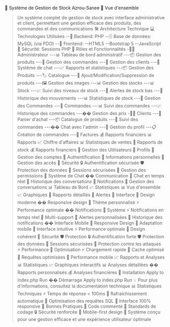 🏪 Système de Gestion de Stock Azrou-Sanee
🌟 Vue d'ensemble
> Un système complet de gestion de stock avec interface administrative et client, permettant une gestion efficace des produits, des commandes et des communications
🛠️ Architecture Technique
💻 Technologies Utilisées
--🔧 Backend: PHP
--🗄️ Base de données: MySQL (via PDO)
--🎨 Frontend:
--HTML5
--Bootstrap 5
--JavaScript
🔐 Sécurité: Sessions PHP
👥 Rôles et Fonctionnalités
-👨‍💼 Administrateur
---📊 Tableau de bord administratif
---📦 Gestion des produits
---📝 Gestion des commandes
---👥 Gestion des clients
---💬 Système de chat
---📈 Rapports et statistiques
---📦 Gestion des Produits
---🏷️ Catalogue
---📝 Ajout/Modification/Suppression de produits
---🖼️ Gestion des images
---📊 Gestion des stocks
---📊 Stock
---📈 Suivi des niveaux de stock
---🔔 Alertes de stock bas
---📝 Historique des mouvements
---📊 Statistiques de stock
---🛒 Gestion des Commandes
---📝 Commandes
---📊 Suivi des commandes
---📈 Historique des commandes
---�� Gestion des prix
-👨‍💻 Clients
---🛒 Panier d'achat
---📦 Catalogue de produits
---📝 Suivi des commandes
---�� Chat avec l'admin
---👤 Gestion du profil
---📋 Création de commandes
---📝 Factures
💰 Rapports financiers
📊 Rapports
📈 Chiffre d'affaires
📊 Statistiques de ventes
📝 Rapports de stock
💰 Rapports financiers
👥 Gestion des Utilisateurs
👤 Profils
👥 Gestion des comptes
🔐 Authentification
📝 Informations personnelles
🔑 Gestion des accès
🔐 Sécurité
🔒 Authentification sécurisée
🛡️ Protection des données
🔑 Sessions sécurisées
🚫 Gestion des permissions
💬 Système de Chat
�� Communication
💬 Chat en temps réel
📝 Historique des conversations
🔔 Notifications
👥 Gestion des conversations
📊 Tableau de Bord
📈 Statistiques
📊 Vue d'ensemble
📈 Graphiques
📝 Rapports détaillés
🔔 Alertes
📱 Interface
🎯 Design moderne
�� Responsive design
🎨 Thème personnalisé
⚡ Performance optimale
�� Notifications
📨 Système
⚡ Notifications en temps réel
📱 Multi-support
🔔 Alertes personnalisées
📝 Historique des notifications
�� Interface Mobile
📱 Responsive Design
📱 Adaptation mobile
🎯 Interface intuitive
⚡ Performance optimale
🎨 Design cohérent
🔐 Sécurité
🛡️ Protection
🔒 Authentification forte
🛡️ Protection des données
🔑 Sessions sécurisées
🚫 Protection contre les attaques
⚡ Performance
🚀 Optimisation
⚡ Chargement rapide
💾 Cache optimisé
🔄 Requêtes optimisées
📱 Performance mobile
📈 Rapports et Analyses
📊 Statistiques
📈 Graphiques interactifs
📊 Analyses détaillées
�� Rapports personnalisés
💰 Analyses financières
🔧 Installation
Apply to index.php
Run
�� Démarrage
Apply to index.php
Run
> 💡 Pour plus d'informations, consultez la documentation technique
📊 Statistiques Techniques
⚡ Temps de réponse < 100ms
🔄 Rafraîchissement automatique
💾 Optimisation des requêtes SQL
🎯 Interface 100% responsive
🔐 Bonnes Pratiques
📝 Code commenté
🎨 Standards de codage
🔒 Sécurité renforcée
📱 Mobile-first design
> 🌟 Système conçu pour une gestion efficace et une expérience utilisateur optimale
